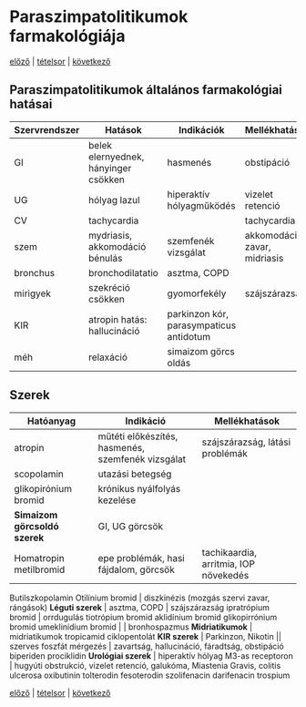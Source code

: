 # Paraszimpatolitikumok farmakológiája

[előző](3.%20Paraszimpatomimetikumok-II.%20Indirekt%20hatású%20szerek.md) | [tételsor](0.%20Hattan%20ea%20kidolgozás%20-%20Németh%20Boldizsár.md) | [következő](5.%20Szimpatomimetikumok%20farmakológiája.md)

## Paraszimpatolitikumok általános farmakológiai hatásai

Szervrendszer | Hatások | Indikációk | Mellékhatások | Kontraindikációk
--- | --- | --- | --- | ---
GI | belek elernyednek, hányinger csökken | hasmenés | obstipáció | súlyos székrekedés, paralitikus ileus
UG | hólyag lazul | hiperaktív hólyagműködés | vizelet retenció | BPH
CV | tachycardia | | tachycardia | szív ischaemia
szem | mydriasis, akkomodáció bénulás | szemfenék vizsgálat | akkomodációs zavar, midriasis | galukóma
bronchus | bronchodilatatio | asztma, COPD
mirigyek | szekréció csökken | gyomorfekély | szájszárazság
KIR | atropin hatás: hallucináció | parkinzon kór, parasympaticus antidotum
méh | relaxáció | simaizom görcs oldás

## Szerek

Hatóanyag | Indikáció | Mellékhatások
--- | --- | ---
atropin | műtéti előkészítés, hasmenés, szemfenék vizsgálat | szájszárazság, látási problémák
scopolamin | utazási betegség
glikopirónium bromid | krónikus nyálfolyás kezelése
**Simaizom görcsoldó szerek** | GI, UG görcsök
Homatropin metilbromid | epe problémák, hasi fájdalom, görcsök | tachikaardia, arritmia, IOP növekedés
Butilszkopolamin
Otilínium bromid | diszkinézis (mozgás szervi zavar, rángások)
**Léguti szerek** | asztma, COPD | szájszárazság
ipratrópium bromid | orrdugulás
tiotrópium bromid
aklidínium bromid
glikopirrónium bromid
umeklinídium bromid | | bronhospazmus
**Midriatikumok** | midriatikumok
tropicamid
ciklopentolát
**KIR szerek** | Parkinzon, Nikotin \|\| szerves foszfát mérgezés | zavartság, hallucináció, fáradtság, obstipáció
biperiden
prociklidin
**Urológiai szerek** | hiperaktív hólyag M3-as receptoron | hugyúti obstrukció, vizelet retenció, galukóma, Miastenia Gravis, colitis ulcerosa
oxibutinin
tolterodin
fesoterodin
szolifenacin
darifenacin
trospium

[előző](3.%20Paraszimpatomimetikumok-II.%20Indirekt%20hatású%20szerek.md) | [tételsor](0.%20Hattan%20ea%20kidolgozás%20-%20Németh%20Boldizsár.md) | [következő](5.%20Szimpatomimetikumok%20farmakológiája.md)
